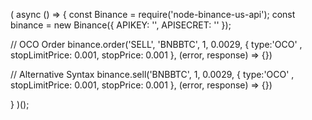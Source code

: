 ( async () => {
  const Binance = require('node-binance-us-api');
  const binance = new Binance({
    APIKEY: '<key>',
    APISECRET: '<secret>'
  });
  
  // OCO Order
  binance.order('SELL', 'BNBBTC', 1, 0.0029, { type:'OCO' , stopLimitPrice: 0.001, stopPrice: 0.001 }, (error, response) => {})

  // Alternative Syntax
  binance.sell('BNBBTC', 1, 0.0029, { type:'OCO' , stopLimitPrice: 0.001, stopPrice: 0.001 }, (error, response) => {})
  
} )();
